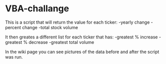 # VBA-challange

This is a script that will return the value for each ticker:
  -yearly change
  -percent change
  -total stock volume
  
It then greates a different list for each ticker that has:
  -greatest % increase
  -greatest % decrease
  -greatest total volume

In the wiki page you can see pictures of the data before and after the script was run.

